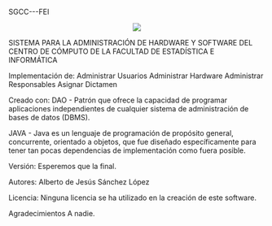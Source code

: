 SGCC---FEI

<p align="center">
  <img src="https://i.imgur.com/ZxrjOhz.png">
</p>


SISTEMA PARA LA ADMINISTRACIÓN DE HARDWARE Y
SOFTWARE DEL CENTRO DE CÓMPUTO DE LA FACULTAD DE
ESTADÍSTICA E INFORMÁTICA

Implementación de:
Administrar Usuarios
Administrar Hardware
Administrar Responsables
Asignar Dictamen

Creado con:
DAO - 
Patrón que ofrece la capacidad de programar aplicaciones 
independientes de cualquier sistema de administración de
bases de datos (DBMS).

JAVA - 
Java es un lenguaje de programación de propósito general, 
concurrente, orientado a objetos, que fue diseñado específicamente
para tener tan pocas dependencias de implementación como fuera posible.

Versión:
Esperemos que la final.

Autores:
Alberto de Jesús Sánchez López

Licencia:
Ninguna licencia se ha utilizado en la creación de este software.

Agradecimientos
A nadie. 
